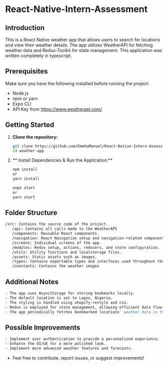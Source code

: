 # React-Native-Intern-Assessment

## Introduction

This is a React Native weather app that allows users to search for locations and view their weather details. The app utilizes WeatherAPI for fetching weather data and Redux-Toolkit for state management. This application was written completely in typescript.

## Prerequisites

Make sure you have the following installed before running the project:

- Node.js
- npm or yarn
- Expo CLI
- API Key from https://www.weatherapi.com/

## Getting Started

1. **Clone the repository:**

   ```bash
   git clone https://github.com/EmekaManuel/React-Native-Intern-Assessment.git
   cd weather-app
   ```
  
2. ** Install Dependencies & Run the Application:**
   ```bash
   npm install
   or
   yarn install
   
   expo start
   or
   yarn start
   ```
   
## Folder Structure
   ```bash
   /src: Contains the source code of the project.
      /api: Contains all calls made to the WeatherAPI
      /components: Reusable React components.
      /navigation: React Navigation setup and navigation-related components.
      /screens: Individual screens of the app.
      /modules: Redux setup, actions, reducers, and store configuration.
      /utils: Utility functions and localstorage files.
      /assets: Static assets such as images.
      /types: Contains exportable types and interfaces used throughout the project
      /constants: Contains the weather images 
```

## Additional Notes
   ```bash
   - The app uses AsyncStorage for storing bookmarks locally.
   - The default location is set to Lagos, Nigeria.
   - The styling is handled using shopify-restyle and css.   
   - Redux is employed for state management, allowing efficient data flow between components.
   - The app periodically fetches bookmarked locations' weather data in the background.
```

## Possible Improvements
```bash
- Implement user authentication to provide a personalized experience.
- Enhance the UI/UX for a more polished look.
- Implement more advanced weather features and forecasts.
```

- Feel free to contribute, report issues, or suggest improvements!

